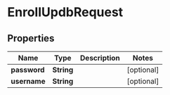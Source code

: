 

# EnrollUpdbRequest


## Properties

| Name | Type | Description | Notes |
|------------ | ------------- | ------------- | -------------|
|**password** | **String** |  |  [optional] |
|**username** | **String** |  |  [optional] |



